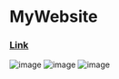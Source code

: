# MyWebsite
### [Link](https://alaaelsanteel.github.io/Portfolio-Website/) 
![image](https://github.com/alaaelsanteel/Portfolio-Website/assets/78312680/1a3c6dad-a060-4370-b630-a8ef08447681)
![image](https://github.com/alaaelsanteel/Portfolio-Website/assets/78312680/fbe6be12-7505-4999-87d6-8075c5e64f3a)
![image](https://github.com/alaaelsanteel/Portfolio-Website/assets/78312680/14ddd0b9-5a72-4493-85f0-38da583472b2)

